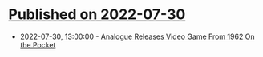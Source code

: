# [Published on 2022-07-30](index.md)

* [2022-07-30, 13:00:00](https://games.slashdot.org/story/22/07/29/2025201/analogue-releases-video-game-from-1962-on-the-pocket?utm_source=rss1.0mainlinkanon&utm_medium=feed) - [Analogue Releases Video Game From 1962 On the Pocket](https://games.slashdot.org/story/22/07/29/2025201/analogue-releases-video-game-from-1962-on-the-pocket?utm_source=rss1.0mainlinkanon&utm_medium=feed)
